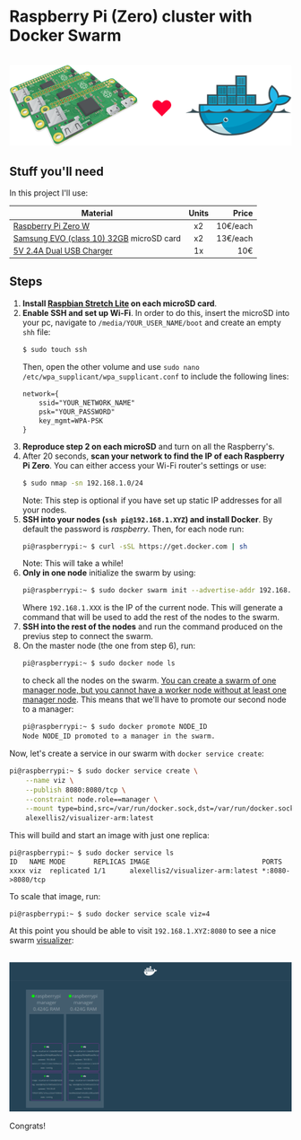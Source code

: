 # Raspberry Pi (Zero) cluster with Docker Swarm

<p align="center">
  <br/>
  <img src=resources/cluster-logo.png alt="zeroSwarm">
  <br/>
</p>

## Stuff you'll need
In this project I'll use:

| Material      | Units          | Price |
| ------------- |:-------------:| -----:|
| [Raspberry Pi Zero W](https://www.kubii.es/pi-zero-w/1851-raspberry-pi-zero-w-kubii-3272496006997.html)      | x2 | 10€/each |
| [Samsung EVO (class 10) 32GB](https://www.amazon.es/Samsung-EVO-Tarjeta-memoria-adaptador/dp/B06XW91D41/) microSD card      | x2 | 13€/each |
| [5V 2.4A Dual USB Charger](https://www.kubii.es/cargadores-fuentes-raspberry-pi/1753-alimentacion-5v-24a-dual-usb-kubii-3272496006201.html)      | 1x | 10€ |

## Steps
1. **Install [Raspbian Stretch Lite](https://www.raspberrypi.org/downloads/raspbian/) on each microSD card**.
2. **Enable SSH and set up Wi-Fi**. In order to do this, insert the microSD into your pc, navigate to `/media/YOUR_USER_NAME/boot` and create an empty `shh` file:
    ```bash
    $ sudo touch ssh
    ```
    Then, open the other volume and use `sudo nano /etc/wpa_supplicant/wpa_supplicant.conf` to include the following lines:
    ```
    network={
        ssid="YOUR_NETWORK_NAME"
        psk="YOUR_PASSWORD"
        key_mgmt=WPA-PSK
    }
    ```
3. **Reproduce step 2 on each microSD** and turn on all the Raspberry's.
4. After 20 seconds, **scan your network to find the IP of each Raspberry Pi Zero**. You can either access your Wi-Fi router's settings or use:
    ```bash
    $ sudo nmap -sn 192.168.1.0/24
    ```
    Note: This step is optional if you have set up static IP addresses for all your nodes.
5. **SSH into your nodes (`ssh pi@192.168.1.XYZ`) and install Docker**. By default the password is _raspberry_. Then, for each node run:
    ```bash
    pi@raspberrypi:~ $ curl -sSL https://get.docker.com | sh
    ```
    Note: This will take a while!
6. **Only in one node** initialize the swarm by using:
    ```bash
    pi@raspberrypi:~ $ sudo docker swarm init --advertise-addr 192.168.1.XYZ
    ```
    Where `192.168.1.XXX` is the IP of the current node. This will generate a command that will be used to add the rest of the nodes to the swarm.
7. **SSH into the rest of the nodes** and run the command produced on the previus step to connect the swarm.
8. On the master node (the one from step 6), run:
    ```bash
    pi@raspberrypi:~ $ sudo docker node ls
    ```
    to check all the nodes on the swarm. [You can create a swarm of one manager node, but you cannot have a worker node without at least one manager node](https://docs.docker.com/engine/swarm/how-swarm-mode-works/nodes/). This means that we'll have to promote our second node to a manager:
    ```bash
    pi@raspberrypi:~ $ sudo docker promote NODE_ID
    Node NODE_ID promoted to a manager in the swarm.
    ```

Now, let's create a service in our swarm with `docker service create`:
```bash
pi@raspberrypi:~ $ sudo docker service create \
    --name viz \
    --publish 8080:8080/tcp \
    --constraint node.role==manager \
    --mount type=bind,src=/var/run/docker.sock,dst=/var/run/docker.sock \
    alexellis2/visualizer-arm:latest
```

This will build and start an image with just one replica:
```
pi@raspberrypi:~ $ sudo docker service ls
ID   NAME MODE       REPLICAS IMAGE                            PORTS
xxxx viz  replicated 1/1      alexellis2/visualizer-arm:latest *:8080->8080/tcp
```

To scale that image, run:
```
pi@raspberrypi:~ $ sudo docker service scale viz=4
```

At this point you should be able to visit `192.168.1.XYZ:8080` to see a nice swarm [visualizer](https://github.com/ManoMarks/docker-swarm-visualizer):

<p align="center">
  <br/>
  <img src=resources/vis.png alt="Visualizer">
  <br/>
</p>

Congrats!
